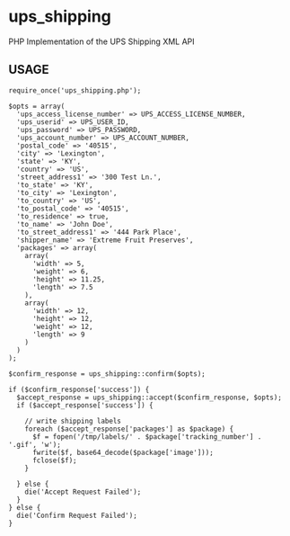# ups_shipping

PHP Implementation of the UPS Shipping XML API

## USAGE

    require_once('ups_shipping.php');
  
    $opts = array(
      'ups_access_license_number' => UPS_ACCESS_LICENSE_NUMBER,
      'ups_userid' => UPS_USER_ID,
      'ups_password' => UPS_PASSWORD,
      'ups_account_number' => UPS_ACCOUNT_NUMBER,
      'postal_code' => '40515',
      'city' => 'Lexington',
      'state' => 'KY',
      'country' => 'US',
      'street_address1' => '300 Test Ln.',
      'to_state' => 'KY',
      'to_city' => 'Lexington',
      'to_country' => 'US',
      'to_postal_code' => '40515',
      'to_residence' => true,
      'to_name' => 'John Doe',
      'to_street_address1' => '444 Park Place',
      'shipper_name' => 'Extreme Fruit Preserves',
      'packages' => array(
        array(
          'width' => 5,
          'weight' => 6,
          'height' => 11.25,
          'length' => 7.5
        ),
        array(
          'width' => 12,
          'height' => 12,
          'weight' => 12,
          'length' => 9
        )
      )
    );
  
    $confirm_response = ups_shipping::confirm($opts);
  
    if ($confirm_response['success']) {
      $accept_response = ups_shipping::accept($confirm_response, $opts);
      if ($accept_response['success']) {

        // write shipping labels
        foreach ($accept_response['packages'] as $package) {
          $f = fopen('/tmp/labels/' . $package['tracking_number'] . '.gif', 'w');
          fwrite($f, base64_decode($package['image']));
          fclose($f);
        }

      } else {
        die('Accept Request Failed');
      }
    } else {
      die('Confirm Request Failed');
    }
